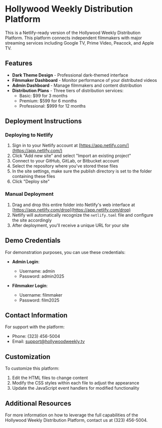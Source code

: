 # Hollywood Weekly Distribution Platform

This is a Netlify-ready version of the Hollywood Weekly Distribution Platform. This platform connects independent filmmakers with major streaming services including Google TV, Prime Video, Peacock, and Apple TV.

## Features

- **Dark Theme Design** - Professional dark-themed interface
- **Filmmaker Dashboard** - Monitor performance of your distributed videos
- **Admin Dashboard** - Manage filmmakers and content distribution
- **Distribution Plans** - Three tiers of distribution services:
  - Basic: $99 for 3 months
  - Premium: $599 for 6 months
  - Professional: $999 for 12 months

## Deployment Instructions

### Deploying to Netlify

1. Sign in to your Netlify account at [https://app.netlify.com/](https://app.netlify.com/)
2. Click "Add new site" and select "Import an existing project"
3. Connect to your GitHub, GitLab, or Bitbucket account
4. Select the repository where you've stored these files
5. In the site settings, make sure the publish directory is set to the folder containing these files
6. Click "Deploy site"

### Manual Deployment

1. Drag and drop this entire folder into Netlify's web interface at [https://app.netlify.com/drop](https://app.netlify.com/drop)
2. Netlify will automatically recognize the `netlify.toml` file and configure the site accordingly
3. After deployment, you'll receive a unique URL for your site

## Demo Credentials

For demonstration purposes, you can use these credentials:

- **Admin Login**: 
  - Username: admin
  - Password: admin2025

- **Filmmaker Login**:
  - Username: filmmaker
  - Password: film2025

## Contact Information

For support with the platform:
- Phone: (323) 456-5004
- Email: support@hollywoodweekly.tv

## Customization

To customize this platform:

1. Edit the HTML files to change content
2. Modify the CSS styles within each file to adjust the appearance
3. Update the JavaScript event handlers for modified functionality

## Additional Resources

For more information on how to leverage the full capabilities of the Hollywood Weekly Distribution Platform, contact us at (323) 456-5004.
